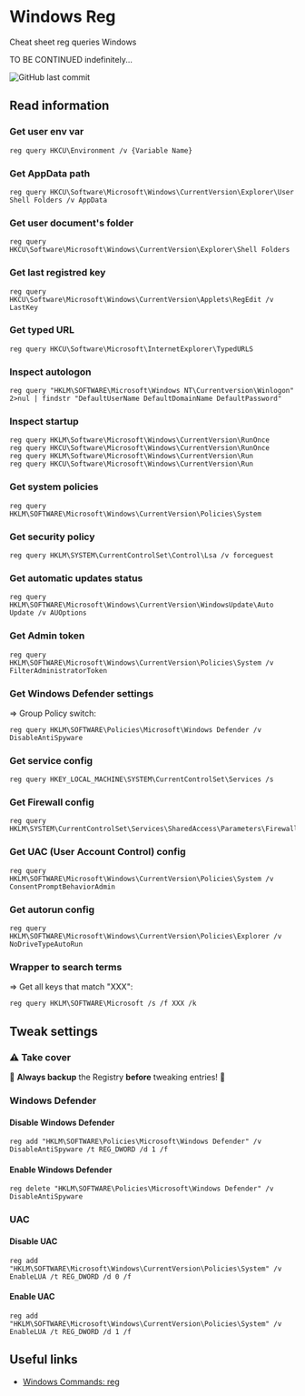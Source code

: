 #  Windows Reg

Cheat sheet reg queries Windows

TO BE CONTINUED indefinitely...

![GitHub last commit](https://img.shields.io/github/last-commit/jmau111-org/windows_reg?label=last%20update%3A)

## Read information

### Get user env var

```
reg query HKCU\Environment /v {Variable Name}
```

### Get AppData path

```
reg query HKCU\Software\Microsoft\Windows\CurrentVersion\Explorer\User Shell Folders /v AppData
```

### Get user document's folder

```
reg query HKCU\Software\Microsoft\Windows\CurrentVersion\Explorer\Shell Folders
```

### Get last registred key

```
reg query HKCU\Software\Microsoft\Windows\CurrentVersion\Applets\RegEdit /v LastKey
```

### Get typed URL

```
reg query HKCU\Software\Microsoft\InternetExplorer\TypedURLS
```

### Inspect autologon

```
reg query "HKLM\SOFTWARE\Microsoft\Windows NT\Currentversion\Winlogon" 2>nul | findstr "DefaultUserName DefaultDomainName DefaultPassword"
```

### Inspect startup

```
reg query HKLM\Software\Microsoft\Windows\CurrentVersion\RunOnce
reg query HKCU\Software\Microsoft\Windows\CurrentVersion\RunOnce
reg query HKLM\Software\Microsoft\Windows\CurrentVersion\Run
reg query HKCU\Software\Microsoft\Windows\CurrentVersion\Run
```

### Get system policies

```
reg query HKLM\SOFTWARE\Microsoft\Windows\CurrentVersion\Policies\System
```

### Get security policy

```
reg query HKLM\SYSTEM\CurrentControlSet\Control\Lsa /v forceguest
```

### Get automatic updates status

```
reg query HKLM\SOFTWARE\Microsoft\Windows\CurrentVersion\WindowsUpdate\Auto Update /v AUOptions
```

### Get Admin token

```
reg query HKLM\SOFTWARE\Microsoft\Windows\CurrentVersion\Policies\System /v FilterAdministratorToken
```

### Get Windows Defender settings 

=> Group Policy switch:

```
reg query HKLM\SOFTWARE\Policies\Microsoft\Windows Defender /v DisableAntiSpyware
```

### Get service config

```
reg query HKEY_LOCAL_MACHINE\SYSTEM\CurrentControlSet\Services /s
```

### Get Firewall config

```
reg query HKLM\SYSTEM\CurrentControlSet\Services\SharedAccess\Parameters\FirewallPolicy
```

### Get UAC (User Account Control) config

```
reg query HKLM\SOFTWARE\Microsoft\Windows\CurrentVersion\Policies\System /v ConsentPromptBehaviorAdmin
```

### Get autorun config

```
reg query HKLM\SOFTWARE\Microsoft\Windows\CurrentVersion\Policies\Explorer /v NoDriveTypeAutoRun
```

### Wrapper to search terms

=> Get all keys that match "XXX":

```
reg query HKLM\SOFTWARE\Microsoft /s /f XXX /k
```

## Tweak settings

### ⚠️ Take cover

🚨 **Always backup** the Registry **before** tweaking entries! 🚨

### Windows Defender

#### Disable Windows Defender

```
reg add "HKLM\SOFTWARE\Policies\Microsoft\Windows Defender" /v DisableAntiSpyware /t REG_DWORD /d 1 /f
```

#### Enable Windows Defender

```
reg delete "HKLM\SOFTWARE\Policies\Microsoft\Windows Defender" /v DisableAntiSpyware
```

### UAC

#### Disable UAC

```
reg add "HKLM\SOFTWARE\Microsoft\Windows\CurrentVersion\Policies\System" /v EnableLUA /t REG_DWORD /d 0 /f
```

#### Enable UAC

```
reg add "HKLM\SOFTWARE\Microsoft\Windows\CurrentVersion\Policies\System" /v EnableLUA /t REG_DWORD /d 1 /f
```

## Useful links

* [Windows Commands: reg](https://learn.microsoft.com/en-us/windows-server/administration/windows-commands/reg)
